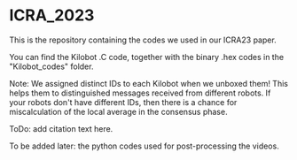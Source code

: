 # ICRA_2023
This is the repository containing the codes we used in our ICRA23 paper. 


You can find the Kilobot .C code, together with the binary .hex codes in the "Kilobot_codes" folder.

Note: We assigned distinct IDs to each Kilobot when we unboxed them! This helps them to distinguished messages received from different robots. If your robots don't have different IDs, then there is a chance for miscalculation of the local average in the consensus phase. 

ToDo: add citation text here.

To be added later: the python codes used for post-processing the videos.
